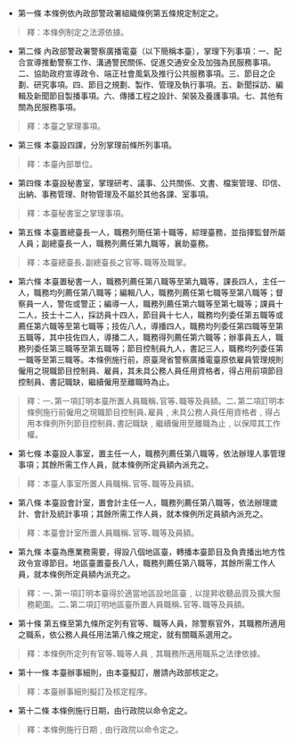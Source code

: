 * 第一條 本條例依內政部警政署組織條例第五條規定制定之。

> 釋：本條例制定之法源依據。

* 第二條 內政部警政署警察廣播電臺（以下簡稱本臺），掌理下列事項：一、配合宣導推動警察工作、溝通警民關係、促進交通安全及加強為民服務事項。二、協助政府宣導政令、端正社會風氣及推行公共服務事項。三、節目之企劃、研究事項。四、節目之規劃、製作、管理及執行事項。五、新聞採訪、編輯及新聞節目製播事項。六、傳播工程之設計、架裝及養護事項。七、其他有關為民服務事項。

> 釋：本臺之掌理事項。

* 第三條 本臺設四課，分別掌理前條所列事項。

> 釋：本臺內部單位。

* 第四條 本臺設秘書室，掌理研考、議事、公共關係、文書、檔案管理、印信、出納、事務管理、財物管理及不屬於其他各課、室事項。

> 釋：本臺秘書室之掌理事項。

* 第五條 本臺置總臺長一人，職務列簡任第十職等，綜理臺務，並指揮監督所屬人員；副總臺長一人，職務列薦任第九職等，襄助臺務。

> 釋：本臺總臺長､副總臺長之官等､職等及職掌。

* 第六條 本臺置秘書一人，職務列薦任第八職等至第九職等，課長四人，主任一人，職務均列薦任第八職等；編輯八人，職務列薦任第七職等至第八職等；督察員一人，警佐或警正；編導一人，職務列薦任第六職等至第七職等；課員十二人，技士十二人，採訪員十四人，節目員十七人，職務均列委任第五職等或薦任第六職等至第七職等；技佐八人，導播四人，職務均列委任第四職等至第五職等，其中技佐四人，導播二人，職務得列薦任第六職等；辦事員五人，職務列委任第三職等至第五職等；節目控制員九人，書記三人，職務均列委任第一職等至第三職等。本條例施行前，原臺灣省警察廣播電臺原依雇員管理規則僱用之現職節目控制員、雇員，其未具公務人員任用資格者，得占用前項節目控制員、書記職缺，繼續僱用至離職時為止。

> 釋：一､第一項訂明本臺所置人員職稱､官等､職等及員額。二､第二項訂明本條例施行前僱用之現職節目控制員､雇員﹐未具公務人員任用資格者﹐得占用本條例所列節目控制員､書記職缺﹐繼續僱用至離職為止﹐以保障其工作權。

* 第七條 本臺設人事室，置主任一人，職務列薦任第八職等，依法辦理人事管理事項；其餘所需工作人員，就本條例所定員額內派充之。

> 釋：本臺人事室所置人員職稱､官等､職等及員額。

* 第八條 本臺設會計室，置會計主任一人，職務列薦任第八職等，依法辦理歲計、會計及統計事項；其餘所需工作人員，就本條例所定員額內派充之。

> 釋：本臺會計室所置人員職稱､官等､職等及員額。

* 第九條 本臺為應業務需要，得設八個地區臺，轉播本臺節目及負責播出地方性政令宣導節目。地區臺置臺長八人，職務列薦任第八職等，其餘所需工作人員，就本條例所定員額內派充之。

> 釋：一､第一項訂明本臺得於適當地區設地區臺﹐以提昇收聽品質及擴大服務範圍。二､第二項訂明地區臺所置人員職稱､官等､職等及員額。

* 第十條 第五條至第九條所定列有官等、職等人員，除警察官外，其職務所適用之職系，依公務人員任用法第八條之規定，就有關職系選用之。

> 釋：本條例所定列有官等､職等人員﹐其職務所適用職系之法律依據。

* 第十一條 本臺辦事細則，由本臺擬訂，層請內政部核定之。

> 釋：本臺辦事細則擬訂及核定程序。

* 第十二條 本條例施行日期，由行政院以命令定之。

> 釋：本條例施行日期﹐由行政院以命令定之。

